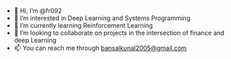 - 👋 Hi, I’m @fr092
- 👀 I’m interested in Deep Learning and Systems Programming
- 🌱 I’m currently learning Reinforcement Learning
- 💞️ I’m looking to collaborate on projects in the intersection of finance and deep Learning 
- 📫 You can reach me through bansalkunal2005@gmail.com

<!---
fr092/fr092 is a ✨ special ✨ repository because its `README.md` (this file) appears on your GitHub profile.
You can click the Preview link to take a look at your changes.
--->
